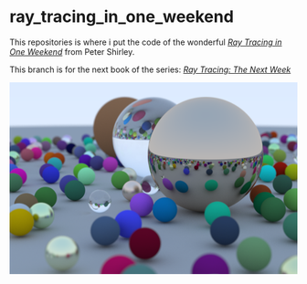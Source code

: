 # ray_tracing_in_one_weekend

This repositories is where i put the code of the wonderful [_Ray Tracing in One Weekend_](https://raytracing.github.io/books/RayTracingInOneWeekend.html) from Peter Shirley.

This branch is for the next book of the series: [_Ray Tracing: The Next Week_](https://raytracing.github.io/books/RayTracingTheNextWeek.html)

![The final generated image](https://github.com/Arttys1/ray_tracing_in_one_weekend/blob/main/images/ray_tracing_in_one_weekend_final.png)